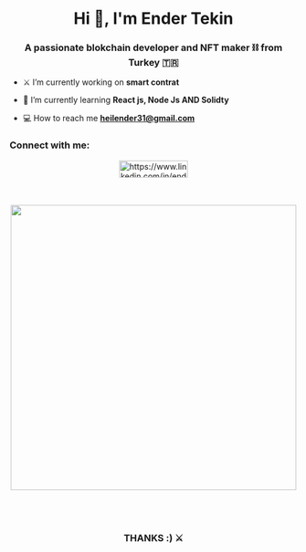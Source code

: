 <h1 align="center">Hi 👋, I'm Ender Tekin</h1>
<h3 align="center">A passionate blokchain developer and NFT maker ⛓️ from Turkey 🇹🇷</h3>

- ⚔️ I’m currently working on **smart contrat**

- 🚀 I’m currently learning **React js, Node Js AND Solidty**

- 💻 How to reach me **heilender31@gmail.com**

<h3 align="left">Connect with me:</h3>
<p align="center">
<a href="https://linkedin.com/in/https://www.linkedin.com/in/ender-tekin/" target="blank"><img align="center" src="https://raw.githubusercontent.com/rahuldkjain/github-profile-readme-generator/master/src/images/icons/Social/linked-in-alt.svg" alt="https://www.linkedin.com/in/ender-tekin/" height="30" width="120" /></a>
</p>


<br>
<br>

<div display="flex" align="center" justify-content="center" align-items="center">
<img width="500px" src="https://media.makeameme.org/created/use-nodejs.jpg">
</div>

<br>
<br>
<br>

<h3 align="center">THANKS :) ⚔️</h3>
